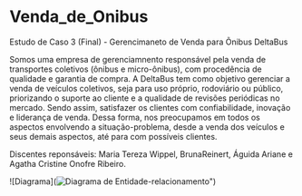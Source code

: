 # Venda_de_Onibus
Estudo de Caso 3 (Final) - Gerencimaneto de Venda para Õnibus DeltaBus

Somos uma empresa de gerenciamnento responsável pela venda de transportes coletivos (ônibus e micro-ônibus), com procedência de qualidade e garantia de compra. A DeltaBus tem como objetivo gerenciar a venda de veículos coletivos, seja para uso próprio, rodoviário ou público, priorizando o suporte ao cliente e a qualidade de revisões periódicas no mercado. Sendo assim, satisfazer os clientes com confiabilidade, inovação e liderança de venda. Dessa forma, nos preocupamos em todos os aspectos envolvendo a situação-problema, desde a venda dos veículos e seus demais aspectos, até para com possíveis clientes.

Discentes reponsáveis: Maria Tereza Wippel, BrunaReinert, Águida Ariane e Agatha Cristine Onofre Ribeiro.

![Diagrama](![Diagrama de Entidade-relacionamento](https://github.com/BrunaReinert17/Venda_de_Onibus/assets/111304031/3ea45567-1f12-4feb-b774-2962072183b2)")
